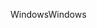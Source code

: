 <span data-ttu-id="0fdb6-101">Windows</span><span class="sxs-lookup"><span data-stu-id="0fdb6-101">Windows</span></span>